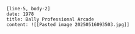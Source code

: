 
```timeline-labeled
[line-5, body-2]
date: 1978 
title: Bally Professional Arcade
content: ![[Pasted image 20250516093503.jpg]]
```